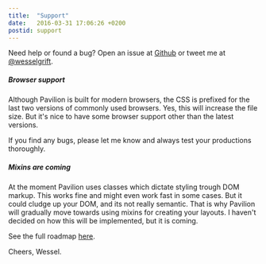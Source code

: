 ```yaml
---
title:  "Support"
date:   2016-03-31 17:06:26 +0200
postid: support
---
```


Need help or found a bug? Open an issue at [Github](http://github.com/getpavilion/pavilion) or tweet me at [@wesselgrift](http://twitter.com/wesselgrift).

##### Browser support
Although Pavilion is built for modern browsers, the CSS is prefixed for the last two versions of commonly used browsers.
Yes, this will increase the file size. But it's nice to have some browser support other than the latest versions.

If you find any bugs, please let me know and always test your productions thoroughly.

##### Mixins are coming
At the moment Pavilion uses classes which dictate styling trough DOM markup. This works fine and might even work fast in some cases. 
But it could cludge up your DOM, and its not really semantic. That is why Pavilion will gradually move towards using mixins for creating your layouts.
I haven't decided on how this will be implemented, but it is coming.

See the full roadmap <a href="https://github.com/getpavilion/pavilion/wiki" target="_blank" class="documentation-list-link">here</a>.

Cheers, Wessel.
